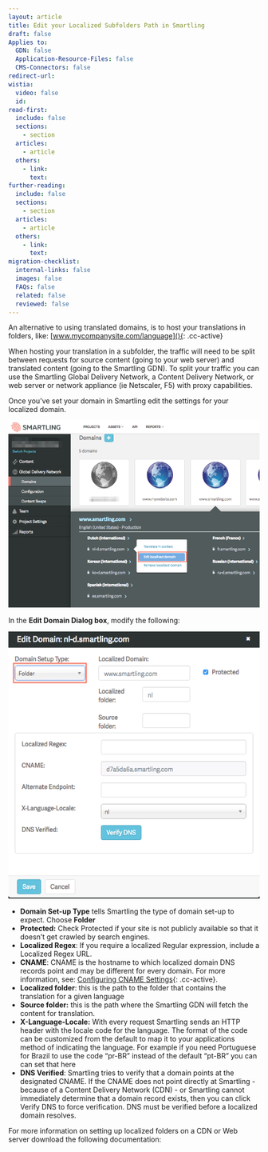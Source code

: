 ```yaml
---
layout: article
title: Edit your Localized Subfolders Path in Smartling
draft: false
Applies to:
  GDN: false
  Application-Resource-Files: false
  CMS-Connectors: false
redirect-url:
wistia:
  video: false
  id:
read-first:
  include: false
  sections:
    - section
  articles:
    - article
  others:
    - link:
      text:
further-reading:
  include: false
  sections:
    - section
  articles:
    - article
  others:
    - link:
      text:
migration-checklist:
  internal-links: false
  images: false
  FAQs: false
  related: false
  reviewed: false
---
```



An alternative to using translated domains, is to host your translations in folders, like:&nbsp;[www.mycompanysite.com/language](){: .cc-active}

When hosting your translation in a subfolder, the traffic will need to be split between requests for source content (going to your web server) and translated content (going to the Smartling GDN). To split your traffic you can use the Smartling Global Delivery Network, a Content Delivery Network, or web server or network appliance (ie Netscaler, F5) with proxy capabilities.

Once you’ve set your domain in Smartling edit the settings for your localized domain.

![](/uploads/versions/smartling___manage_domains---x----903-670x---.png)

In the **Edit Domain Dialog box**, modify the following:

![medium](/uploads/versions/smartling___manage_domains---x----578-612x---.png)

* **Domain Set-up Type** tells Smartling the type of domain set-up to expect. Choose **Folder**
* **Protected:** Check Protected if your site is not publicly available so that it doesn’t get crawled by search engines.
* **Localized Regex**: If you require a localized Regular expression, include a Localized Regex URL.
* **CNAME**: CNAME is the hostname to which localized domain DNS records point and may be different for every domain. For more information, see: [Configuring CNAME Settings](){: .cc-active}.
* **Localized folder**: this is the path to the folder that contains the translation for a given language
* **Source folder:** this is the path where the Smartling GDN will fetch the content for translation.
* **X-Language-Locale:** With every request Smartling sends an HTTP header with the locale code for the language. The format of the code can be customized from the default to map it to your applications method of indicating the language. For example if you need Portuguese for Brazil to use the code “pr-BR” instead of the default “pt-BR” you can can set that here
* **DNS Verified**: Smartling tries to verify that a domain points at the designated CNAME. If the CNAME does not point directly at Smartling - because of a Content Delivery Network (CDN) - or Smartling cannot immediately determine that a domain record exists, then you can click Verify DNS to force verification. DNS must be verified before a localized domain resolves.


For more information on setting up localized folders on a CDN or Web server download the following documentation: